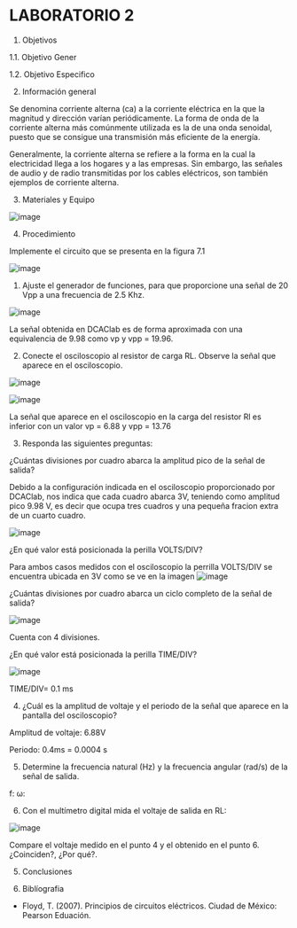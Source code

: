 # LABORATORIO 2

1. Objetivos

1.1. Objetivo Gener

1.2. Objetivo Especifico


2. Información general

Se denomina corriente alterna (ca) a la corriente eléctrica en la que la magnitud y dirección varían periódicamente. La forma de onda de la corriente alterna más comúnmente utilizada es la de una onda senoidal, puesto que se consigue una transmisión más eficiente de la energía.

Generalmente, la corriente alterna se refiere a la forma en la cual la electricidad llega a los hogares y a las empresas. Sin embargo, las señales de audio y de radio transmitidas por los cables eléctricos, son también ejemplos de corriente alterna.

3. Materiales y Equipo

![image](https://user-images.githubusercontent.com/94079321/155056238-235beb54-2a4e-499b-a590-420870a45451.png)

4. Procedimiento

Implemente el circuito que se presenta en la figura 7.1

![image](https://user-images.githubusercontent.com/94079321/155056203-49ef0db3-50e3-41ab-bdc6-b78f3073ac75.png)

1. Ajuste el generador de funciones, para que proporcione una señal de 20 Vpp a una frecuencia de 2.5 Khz.

![image](https://user-images.githubusercontent.com/94079321/155056265-22b2c8f2-3009-4ec3-800a-b7c13b4b7012.png)

La señal obtenida en DCAClab es de forma aproximada con una equivalencia de 9.98 como vp y vpp = 19.96.

2. Conecte el osciloscopio al resistor de carga RL. Observe la señal que aparece en el osciloscopio.

![image](https://user-images.githubusercontent.com/94079321/155056453-39fc88d2-4b45-4d19-a317-1d50c890a93c.png)

![image](https://user-images.githubusercontent.com/94079321/155056480-421fbfb8-b087-45e9-b9ab-d514e365d749.png)

La señal que aparece en el osciloscopio en la carga del resistor Rl es inferior con un valor vp = 6.88 y vpp = 13.76

3. Responda las siguientes preguntas:

¿Cuántas divisiones por cuadro abarca la amplitud pico de la señal de salida?

Debido a la configuración indicada en el osciloscopio proporcionado por DCAClab, nos indica que cada cuadro abarca 3V, teniendo como amplitud pico 9.98 V, es decir que ocupa tres cuadros y una pequeña fracion extra de un cuarto cuadro.

![image](https://user-images.githubusercontent.com/94079321/155057332-e49e43c1-1be0-4079-a334-2473c2c1c01a.png)

¿En qué valor está posicionada la perilla VOLTS/DIV?

Para ambos casos medidos con el osciloscopio la perrilla VOLTS/DIV se encuentra ubicada en 3V como se ve en la imagen
![image](https://user-images.githubusercontent.com/94079321/155057682-f56f5dd7-00bc-4a13-bf94-5b4d94cd5912.png)

¿Cuántas divisiones por cuadro abarca un ciclo completo de la señal de salida?

![image](https://user-images.githubusercontent.com/94079321/155146337-66314dc1-619a-410e-ac9d-5542c13ce54a.png)

Cuenta con 4 divisiones. 

¿En qué valor está posicionada la perilla TIME/DIV?

![image](https://user-images.githubusercontent.com/94079321/155146662-9b0c3153-6dca-4137-9478-d35a43bd167e.png)

TIME/DIV= 0.1 ms 

4. ¿Cuál es la amplitud de voltaje y el periodo de la señal que aparece en la pantalla
del osciloscopio?

Amplitud de voltaje:  6.88V

Periodo: 0.4ms = 0.0004 s

5. Determine la frecuencia natural (Hz) y la frecuencia angular (rad/s) de la señal de salida.

f:
ω:

6. Con el multímetro digital mida el voltaje de salida en RL:

![image](https://user-images.githubusercontent.com/94079321/155147726-c3b4168e-ab87-4c09-a904-8f2437bfb3ed.png)

Compare el voltaje medido en el punto 4 y el obtenido en el punto 6. ¿Coinciden?, ¿Por qué?.






5. Conclusiones

6. Biblíografia

- Floyd, T. (2007). Principios de circuitos eléctricos. Ciudad de México: Pearson Eduación.
